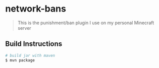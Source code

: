 # network-bans

> This is the punishment/ban plugin I use on my personal Minecraft server

## Build Instructions

```bash
# build jar with maven
$ mvn package
```
